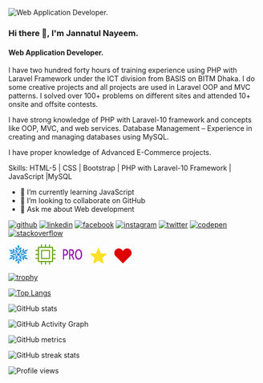 ![Web Application Developer.](https://scontent.fdac147-1.fna.fbcdn.net/v/t1.6435-9/79971284_1923958227750663_2329137619042041856_n.jpg?_nc_cat=106&ccb=1-7&_nc_sid=be3454&_nc_eui2=AeEkHpvGVapjmHs8SlWcq6eLu5Y43K_Zi0C7ljjcr9mLQHlXV7h8PVJAc8FbklRavNv0aJBiPzG6Uu_4Bj0Md7My&_nc_ohc=XRZK5FFZdogAX9pGXeL&_nc_ht=scontent.fdac147-1.fna&oh=00_AfDjOj-87Ul7f0INLDUL-LLJo9v4R8NuckmCIJOZ6-h92w&oe=65618A72)
### Hi there 👋, I'm Jannatul Nayeem.
#### Web Application Developer.


I have two hundred forty hours of training experience using PHP with Laravel Framework under the ICT division from BASIS on BITM Dhaka. I do some creative projects and all projects are used in Laravel OOP and MVC patterns. I solved over 100+ problems on different sites and attended 10+ onsite and offsite contests. 

 I have strong knowledge of PHP with Laravel-10 framework and concepts like OOP, MVC, and web services.
Database Management – Experience in creating and managing databases using MySQL.

I have proper knowledge of Advanced E-Commerce projects.

Skills: HTML-5 | CSS | Bootstrap | PHP with Laravel-10 Framework |  JavaScript |MySQL

- 🌱 I’m currently learning JavaScript 
- 👯 I’m looking to collaborate on GitHub 
- 💬 Ask me about Web development 


[<img src='https://cdn.jsdelivr.net/npm/simple-icons@3.0.1/icons/github.svg' alt='github' height='40'>](https://github.com/nayeem337)  [<img src='https://cdn.jsdelivr.net/npm/simple-icons@3.0.1/icons/linkedin.svg' alt='linkedin' height='40'>](https://www.linkedin.com/in/jannatul-nayeem-8825b9168/)  [<img src='https://cdn.jsdelivr.net/npm/simple-icons@3.0.1/icons/facebook.svg' alt='facebook' height='40'>](https://www.facebook.com/limonalahasan)  [<img src='https://cdn.jsdelivr.net/npm/simple-icons@3.0.1/icons/instagram.svg' alt='instagram' height='40'>](https://www.instagram.com/limonalahsan/)  [<img src='https://cdn.jsdelivr.net/npm/simple-icons@3.0.1/icons/twitter.svg' alt='twitter' height='40'>](https://twitter.com/jannatu71941782)  [<img src='https://cdn.jsdelivr.net/npm/simple-icons@3.0.1/icons/codepen.svg' alt='codepen' height='40'>](https://codepen.io/Jannatul-Nayeem-the-encoder)  [<img src='https://cdn.jsdelivr.net/npm/simple-icons@3.0.1/icons/stackoverflow.svg' alt='stackoverflow' height='40'>](https://stackoverflow.com/users/jannatul-nayeem)  

<a href='https://archiveprogram.github.com/'><img src='https://raw.githubusercontent.com/acervenky/animated-github-badges/master/assets/acbadge.gif' width='40' height='40'></a> <a href='https://docs.github.com/en/developers'><img src='https://raw.githubusercontent.com/acervenky/animated-github-badges/master/assets/devbadge.gif' width='40' height='40'></a> <a href='https://github.com/pricing'><img src='https://raw.githubusercontent.com/acervenky/animated-github-badges/master/assets/pro.gif' width='40' height='40'></a> <a href='https://stars.github.com/'><img src='https://raw.githubusercontent.com/acervenky/animated-github-badges/master/assets/starbadge.gif' width='35' height='35'></a> <a href='https://docs.github.com/en/github/supporting-the-open-source-community-with-github-sponsors'><img src='https://raw.githubusercontent.com/acervenky/animated-github-badges/master/assets/sponsorbadge.gif' width='35' height='35'></a> 

[![trophy](https://github-profile-trophy.vercel.app/?username=nayeem337)](https://github.com/ryo-ma/github-profile-trophy)

[![Top Langs](https://github-readme-stats.vercel.app/api/top-langs/?username=nayeem337)](https://github.com/anuraghazra/github-readme-stats)

![GitHub stats](https://github-readme-stats.vercel.app/api?username=nayeem337&show_icons=true&count_private=true)  

![GitHub Activity Graph](https://activity-graph.herokuapp.com/graph?username=nayeem337)  

![GitHub metrics](https://metrics.lecoq.io/nayeem337)  

![GitHub streak stats](https://streak-stats.demolab.com/?user=nayeem337)  

![Profile views](https://gpvc.arturio.dev/nayeem337)  
